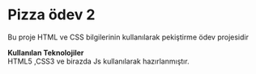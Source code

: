 # Pizza ödev 2
Bu proje HTML ve CSS bilgilerinin kullanılarak  pekiştirme ödev projesidir

**Kullanılan Teknolojiler**<br>
HTML5 ,CSS3 ve birazda Js kullanılarak hazırlanmıştır.
